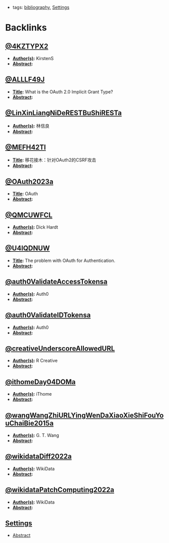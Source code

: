 - tags: [bibliography](<bibliography.md>), [Settings](<Settings.md>)

# Backlinks
## [@4KZTYPX2](<@4KZTYPX2.md>)
- **[Author(s)](<Author(s).md>):** KirstenS
- **[Abstract](<Abstract.md>):**

## [@ALLLF49J](<@ALLLF49J.md>)
- **[Title](<Title.md>):** What is the OAuth 2.0 Implicit Grant Type?
- **[Abstract](<Abstract.md>):**

## [@LinXinLiangNiDeRESTBuShiRESTa](<@LinXinLiangNiDeRESTBuShiRESTa.md>)
- **[Author(s)](<Author(s).md>):** 林信良
- **[Abstract](<Abstract.md>):**

## [@MEFH42TI](<@MEFH42TI.md>)
- **[Title](<Title.md>):** 移花接木：针对OAuth2的CSRF攻击
- **[Abstract](<Abstract.md>):**

## [@OAuth2023a](<@OAuth2023a.md>)
- **[Title](<Title.md>):** OAuth
- **[Abstract](<Abstract.md>):**

## [@QMCUWFCL](<@QMCUWFCL.md>)
- **[Author(s)](<Author(s).md>):** Dick Hardt
- **[Abstract](<Abstract.md>):**

## [@U4IQDNUW](<@U4IQDNUW.md>)
- **[Title](<Title.md>):** The problem with OAuth for Authentication.
- **[Abstract](<Abstract.md>):**

## [@auth0ValidateAccessTokensa](<@auth0ValidateAccessTokensa.md>)
- **[Author(s)](<Author(s).md>):** Auth0
- **[Abstract](<Abstract.md>):**

## [@auth0ValidateIDTokensa](<@auth0ValidateIDTokensa.md>)
- **[Author(s)](<Author(s).md>):** Auth0
- **[Abstract](<Abstract.md>):**

## [@creativeUnderscoreAllowedURL](<@creativeUnderscoreAllowedURL.md>)
- **[Author(s)](<Author(s).md>):** R Creative
- **[Abstract](<Abstract.md>):**

## [@ithomeDay04DOMa](<@ithomeDay04DOMa.md>)
- **[Author(s)](<Author(s).md>):** iThome
- **[Abstract](<Abstract.md>):**

## [@wangWangZhiURLYingWenDaXiaoXieShiFouYouChaiBie2015a](<@wangWangZhiURLYingWenDaXiaoXieShiFouYouChaiBie2015a.md>)
- **[Author(s)](<Author(s).md>):** G. T. Wang
- **[Abstract](<Abstract.md>):**

## [@wikidataDiff2022a](<@wikidataDiff2022a.md>)
- **[Author(s)](<Author(s).md>):** WikiData
- **[Abstract](<Abstract.md>):**

## [@wikidataPatchComputing2022a](<@wikidataPatchComputing2022a.md>)
- **[Author(s)](<Author(s).md>):** WikiData
- **[Abstract](<Abstract.md>):**

## [Settings](<Settings.md>)
- [Abstract](<Abstract.md>)


